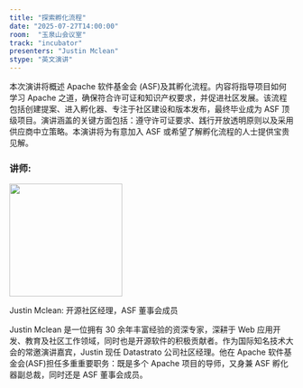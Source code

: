 ```yaml
---
title: "探索孵化流程"
date: "2025-07-27T14:00:00"
room:  "玉泉山会议室"
track: "incubator"
presenters: "Justin Mclean"
stype: "英文演讲"
---
```


本次演讲将概述 Apache 软件基金会 (ASF)及其孵化流程。内容将指导项目如何学习 Apache 之道，确保符合许可证和知识产权要求，并促进社区发展。该流程包括创建提案、进入孵化器、专注于社区建设和版本发布，最终毕业成为 ASF 顶级项目。演讲涵盖的关键方面包括：遵守许可证要求、践行开放透明原则以及采用供应商中立策略。本演讲将为有意加入 ASF 或希望了解孵化流程的人士提供宝贵见解。

### 讲师:

<img src="https://sessionize.com/image/f7f9-400o400o1-psgL8jgznDsATwZF9JLL66.jpg" width="200" /><br/>

Justin Mclean: 开源社区经理，ASF 董事会成员

Justin Mclean 是一位拥有 30 余年丰富经验的资深专家，深耕于 Web 应用开发、教育及社区工作领域，同时也是开源软件的积极贡献者。作为国际知名技术大会的常邀演讲嘉宾，Justin 现任 Datastrato 公司社区经理。他在 Apache 软件基金会(ASF)担任多重重要职务：既是多个 Apache 项目的导师，又身兼 ASF 孵化器副总裁，同时还是 ASF 董事会成员。